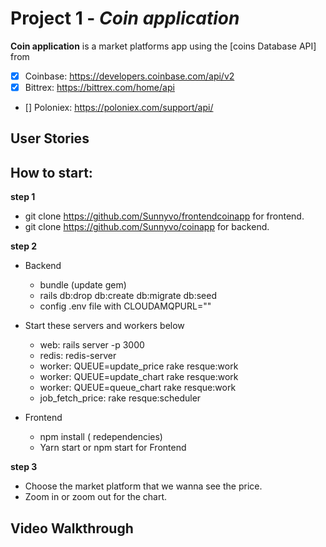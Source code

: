 # Project 1 - *Coin application*

**Coin application** is a market platforms app using the [coins Database API]
from
- [X] Coinbase: https://developers.coinbase.com/api/v2
- [X] Bittrex: https://bittrex.com/home/api
- [] Poloniex: https://poloniex.com/support/api/



## User Stories
## How to start:
**step 1**

- git clone https://github.com/Sunnyvo/frontendcoinapp for frontend.
- git clone https://github.com/Sunnyvo/coinapp for backend.

**step 2**

- Backend
  + bundle (update gem)
  + rails db:drop db:create db:migrate db:seed
  + config .env file with CLOUDAMQPURL=""

- Start these servers and workers below
  + web: rails server -p 3000
  + redis: redis-server
  + worker: QUEUE=update_price rake resque:work
  + worker: QUEUE=update_chart rake resque:work
  + worker: QUEUE=queue_chart rake resque:work
  + job_fetch_price: rake resque:scheduler

- Frontend
  + npm install ( redependencies)
  + Yarn start or npm start for Frontend

**step 3**

- Choose the market platform that we wanna see the price.
- Zoom in or zoom out for the chart.


## Video Walkthrough